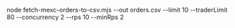 node fetch-mexc-orders-to-csv.mjs --out orders.csv --limit 10 --traderLimit 80 --concurrency 2 --rps 10 --minRps 2
